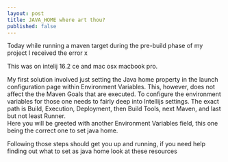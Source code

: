 ```yaml
---
layout: post
title: JAVA_HOME where art thou?
published: false
---
```


Today while running a maven target during the pre-build 
phase of my project I received the error x

This was on intelij 16.2 ce and mac osx macbook pro.  

My first solution involved just setting the Java home property 
in the launch configuration page within Environment Variables. 
This, however, does not affect the the Maven Goals that are executed. 
To configure the environment variables for those one needs to fairly 
deep into Intellijs settings.  The exact path is Build, Execution, Deployment, 
then Build Tools, next Maven, and last but not least Runner.  
Here you will be greeted with another Environment Variables field, 
this one being the correct one to set java home.

Following those steps should get you up and running, if you need help
finding out what to set as java home look at these resources
